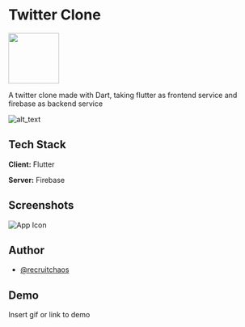 
# Twitter Clone 
<img src = "assets/icon.svg" width = "100">

A twitter clone made with Dart, taking flutter as frontend service and firebase as backend service

![alt_text](https://img.shields.io/badge/Dart-3-#0175C2?style=for-the-badge&logo=Dart)




## Tech Stack

**Client:** Flutter

**Server:** Firebase


## Screenshots

![App Icon](assets/icon.svg)


## Author

- [@recruitchaos](https://www.github.com/recruitchaos)


## Demo

Insert gif or link to demo

